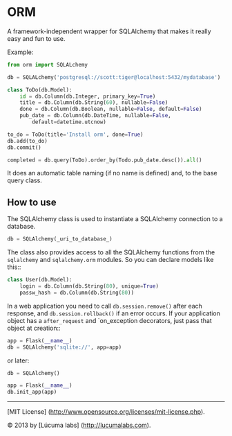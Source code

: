 
# ORM

A framework-independent wrapper for SQLAlchemy that makes it really easy and fun to use.

Example:

```python
from orm import SQLALchemy

db = SQLALchemy('postgresql://scott:tiger@localhost:5432/mydatabase')

class ToDo(db.Model):
    id = db.Column(db.Integer, primary_key=True)
    title = db.Column(db.String(60), nullable=False)
    done = db.Column(db.Boolean, nullable=False, default=False)
    pub_date = db.Column(db.DateTime, nullable=False,
        default=datetime.utcnow)

to_do = ToDo(title='Install orm', done=True)
db.add(to_do)
db.commit()

completed = db.query(ToDo).order_by(Todo.pub_date.desc()).all()
```

It does an automatic table naming (if no name is defined) and, to the
base query class.


## How to use

The SQLAlchemy class is used to instantiate a SQLAlchemy connection to
a database.

```python
db = SQLAlchemy(_uri_to_database_)
```

The class also provides access to all the SQLAlchemy
functions from the `sqlalchemy` and `sqlalchemy.orm` modules.
So you can declare models like this::

```python
class User(db.Model):
    login = db.Column(db.String(80), unique=True)
    passw_hash = db.Column(db.String(80))
```

In a web application you need to call `db.session.remove()`
after each response, and `db.session.rollback()` if an error occurs.
If your application object has a `after_request` and `on_exception
decorators, just pass that object at creation::

```python
app = Flask(__name__)
db = SQLAlchemy('sqlite://', app=app)
```

or later:

```python
db = SQLAlchemy()

app = Flask(__name__)
db.init_app(app)
```

---------------------------------------
[MIT License] (http://www.opensource.org/licenses/mit-license.php).

© 2013 by [Lúcuma labs] (http://lucumalabs.com).
